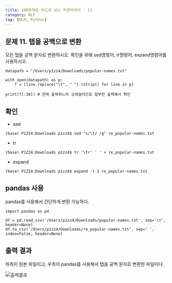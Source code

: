 ```yaml
---
title: 100문제로 두드려 보는 자연어처리 - 11
category: NLP
tag: [NLP, Python]
---
```



## 문제 11. 탭을 공백으로 변환

모든 탭을 공백 문자로 변환하시오. 확인을 위해 sed명령어, tr명령어, expand명령어를 사용하시오. 

~~~
datapath = "/Users/p1zz4/Downloads/popular-names.txt"

with open(datapath) as p:
    f = [line.replace("\t", " ").rstrip() for line in p]

print(f[:10]) # 전체 출력하느라 오래걸리므로 일부만 출력해서 확인
~~~

## 확인 

- sed

~~~
(base) P1ZZ4:Downloads p1zz4$ sed "s/\t/ /g" re_popular-names.txt
~~~

- tr

~~~
(base) P1ZZ4:Downloads p1zz4$ tr '\tr' ' ' < re_popular-names.txt
~~~

- expand

~~~
(base) P1ZZ4:Downloads p1zz4$ expand -t 1 re_popular-names.txt
~~~




## pandas 사용 

pandas를 사용해서 간단하게 변환 가능하다.  

~~~
import pandas as pd

df = pd.read_csv('/Users/p1zz4/Downloads/popular-names.txt', sep='\t', header=None)
df.to_csv('/Users/p1zz4/Downloads/re_popular-names.txt', sep=' ', index=False, header=None)
~~~



## 출력 결과 

좌측이 원본 파일이고, 우측이 pandas를 사용해서 탭을 공백 문자로 변환한 파일이다. 

![출력결과](https://i.imgur.com/B17OuQb.png)
